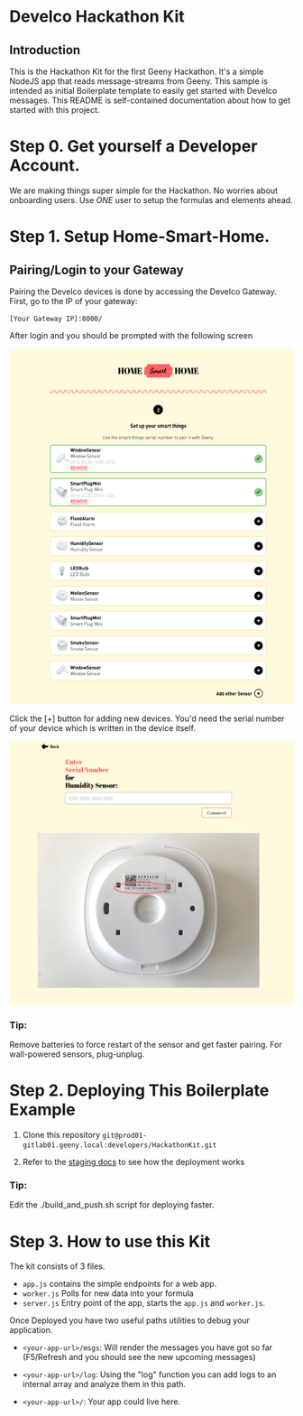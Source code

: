 # Develco Hackathon Kit #

## Introduction ##

This is the Hackathon Kit for the first Geeny Hackathon. It's a simple NodeJS app
that reads message-streams from Geeny. This sample is intended as initial Boilerplate
template to easily get started with Develco messages. This README is self-contained
documentation about how to get started with this project.

# Step 0. Get yourself a Developer Account.

We are making things super simple for the Hackathon. No worries about onboarding
users. Use *ONE* user to setup the formulas and elements ahead.

# Step 1. Setup Home-Smart-Home.

## Pairing/Login to your Gateway

Pairing the Develco devices is done by accessing the Develco Gateway.
First, go to the IP of your gateway:

```
[Your Gateway IP]:8000/
```

After login and you should be prompted with the following screen

![Alt text](docs/smart-home-1.png?raw=true "Login")


Click the [+] button for adding new devices. You'd need the serial number of your
device which is written in the device itself.

![Alt text](docs/smart-home-2.png?raw=true "Sensor Management")

### Tip:

Remove batteries to force restart of the sensor and get faster pairing. For
wall-powered sensors, plug-unplug.

# Step 2. Deploying This Boilerplate Example

1. Clone this repository `git@prod01-gitlab01.geeny.local:developers/HackathonKit.git`

2. Refer to the [staging
   docs](http://test-docs.geeny.io.s3-website.eu-central-1.amazonaws.com/getting-started/formulas/step-2/)
   to see how the deployment works

### Tip:

Edit the ./build_and_push.sh script for deploying faster.

# Step 3. How to use this Kit

The kit consists of 3 files.

* `app.js` contains the simple endpoints for a web app.
* `worker.js` Polls for new data into your formula
* `server.js` Entry point of the app, starts the `app.js` and `worker.js`.

Once Deployed you have two useful paths utilities to debug your application.

* `<your-app-url>/msgs`: Will render the messages you have got so far (F5/Refresh and
  you should see the new upcoming messages)

* `<your-app-url>/log`: Using the "log" function you can add logs to an internal
  array and analyze them in this path.

* `<your-app-url>/`: Your app could live here.
